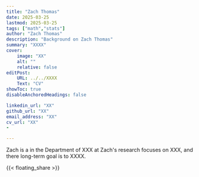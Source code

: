 ```yaml
---
title: "Zach Thomas"
date: 2025-03-25
lastmod: 2025-03-25
tags: ["math","stats"]
author: "Zach Thomas"
description: "Background on Zach Thomas" 
summary: "XXXX"
cover:
    image: "XX"
    alt: ""
    relative: false
editPost:
    URL: ../../XXXX
    Text: "CV"
showToc: true
disableAnchoredHeadings: false

linkedin_url: "XX"
github_url: "XX"
email_address: "XX"
cv_url: "XX"
-

---
```


Zach is a <majors and minors> in the Department of XXX at <School>
Zach's research focuses on XXX, and there long-term goal is to XXXX.

{{< floating_share >}} 